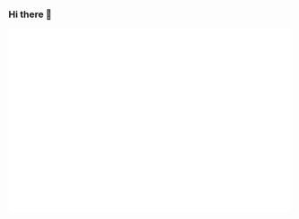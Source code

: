 ### Hi there 👋
![GitHub metrics](https://github.com/sarathsajan/sarathsajan/blob/master/github-metrics.svg)
